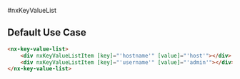 #nxKeyValueList

## Default Use Case

```html
<nx-key-value-list>
    <div nxKeyValueListItem [key]="'hostname'" [value]="'host'"></div>
    <div nxKeyValueListItem [key]="'username'" [value]="'admin'"></div>
</nx-key-value-list>
```
